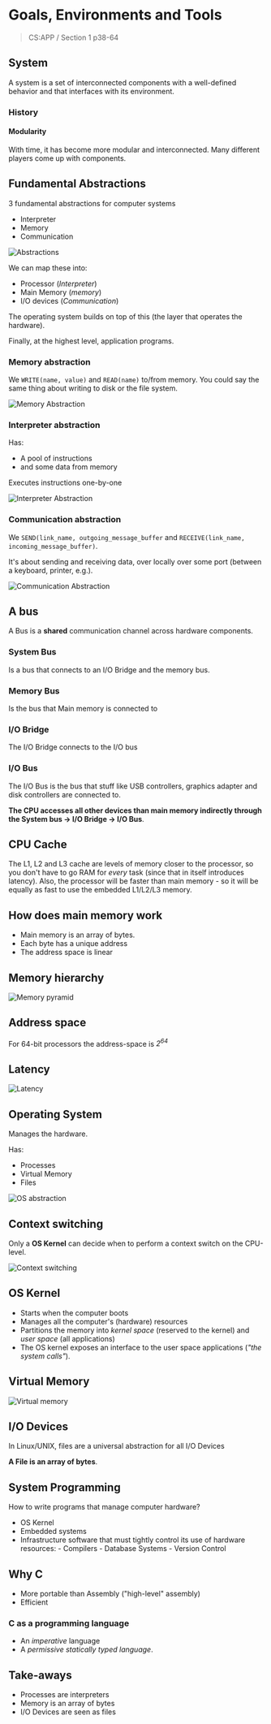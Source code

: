 # Goals, Environments and Tools

> CS:APP / Section 1 p38-64

## System

A system is a set of interconnected components with a well-defined behavior and that interfaces with its environment.

### History

#### Modularity

With time, it has become more modular and interconnected. Many different players come up with components.

## Fundamental Abstractions

3 fundamental abstractions for computer systems

- Interpreter
- Memory
- Communication

![Abstractions](asset/abstraction_examples.png)

We can map these into:

- Processor (*Interpreter*)
- Main Memory (*memory*)
- I/O devices (*Communication*)

The operating system builds on top of this (the layer that operates the hardware).

Finally, at the highest level, application programs.

### Memory abstraction

We `WRITE(name, value)` and `READ(name)` to/from memory.
You could say the same thing about writing to disk or the file system.

![Memory Abstraction](asset/memory_abstraction.png)

### Interpreter abstraction

Has:

- A pool of instructions
- and some data from memory

Executes instructions one-by-one

![Interpreter Abstraction](asset/interpreter_abstraction.png)

### Communication abstraction

We `SEND(link_name, outgoing_message_buffer` and `RECEIVE(link_name, incoming_message_buffer)`.

It's about sending and receiving data, over locally over some port (between a keyboard, printer, e.g.).

![Communication Abstraction](asset/communication_abstraction.png)

## A bus

A Bus is a **shared** communication channel across hardware components.

### System Bus

Is a bus that connects to an I/O Bridge and the memory bus.

### Memory Bus

Is the bus that Main memory is connected to

### I/O Bridge

The I/O Bridge connects to the I/O bus

### I/O Bus

The I/O Bus is the bus that stuff like USB controllers, graphics adapter and disk controllers are connected to.

**The CPU accesses all other devices than main memory indirectly through the System bus -> I/O Bridge -> I/O Bus**.

## CPU Cache

The L1, L2 and L3 cache are levels of memory closer to the processor, so you don't have to go RAM for *every* task (since that in itself introduces latency). Also, the processor will be faster than main memory - so it will be equally as fast to use the embedded L1/L2/L3 memory.

## How does main memory work

- Main memory is an array of bytes.
- Each byte has a unique address
- The address space is linear

## Memory hierarchy

![Memory pyramid](asset/memory_pyramid.png)

## Address space

For 64-bit processors the address-space is *2<sup>64</sup>*

## Latency

![Latency](asset/latency.png)

## Operating System

Manages the hardware.

Has:

- Processes
- Virtual Memory
- Files

![OS abstraction](asset/os_abstractions.png)

## Context switching

Only a **OS Kernel** can decide when to perform a context switch on the CPU-level.

![Context switching](asset/context_switching.png)

## OS Kernel

- Starts when the computer boots
- Manages all the computer's (hardware) resources
- Partitions the memory into *kernel space* (reserved to the kernel) and *user space* (all applications)
- The OS kernel exposes an interface to the user space applications (*"the system calls"*).

## Virtual Memory

![Virtual memory](asset/virtual_memory.png)

## I/O Devices

In Linux/UNIX, files are a universal abstraction for all I/O Devices

**A File is an array of bytes**.

## System Programming

How to write programs that manage computer hardware?

- OS Kernel
- Embedded systems
- Infrastructure software that must tightly control its use of hardware resources:
		- Compilers
		- Database Systems
		- Version Control

## Why C

- More portable than Assembly ("high-level" assembly)
- Efficient

### C as a programming language

- An *imperative* language
- A *permissive statically typed language*.

## Take-aways

- Processes are interpreters
- Memory is an array of bytes
- I/O Devices are seen as files